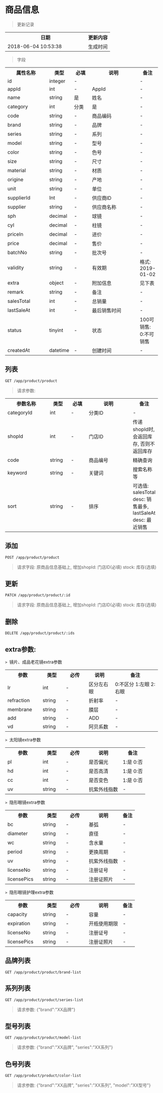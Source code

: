 # 商品信息

> 更新记录

<table>
    <tr>
        <th style="width:250px;">日期</th>
        <th>更新内容</th>
    </tr>
    <tr>
        <td>2018-06-04 10:53:38</td>
        <td>生成时间</td>
    </tr>
</table>

> 字段

<table>
    <tr>
        <th style="width:150px;">属性名称</th>
        <th style="width:60px;">类型</th>
        <th style="width:60px;">必填</th>
        <th style="width:200px;">说明</th>
        <th>备注</th>
    </tr>
    <tr>
        <td>id</td>
        <td>integer</td>
        <td>-</td>
        <td></td>
        <td>-</td>
    </tr>
    <tr>
        <td>appId</td>
        <td>int</td>
        <td>-</td>
        <td>AppId</td>
        <td>-</td>
    </tr>
    <tr>
        <td>name</td>
        <td>string</td>
        <td>是</td>
        <td>姓名</td>
        <td>-</td>
    </tr>
    <tr>
        <td>category</td>
        <td>int</td>
        <td>分类</td>
        <td>是</td>
        <td>-</td>
    </tr>
    <tr>
        <td>code</td>
        <td>string</td>
        <td>-</td>
        <td>商品编码</td>
        <td>-</td>
    </tr>
    <tr>
        <td>brand</td>
        <td>string</td>
        <td>-</td>
        <td>品牌</td>
        <td>-</td>
    </tr>
    <tr>
        <td>series</td>
        <td>string</td>
        <td>-</td>
        <td>系列</td>
        <td>-</td>
    </tr>
    <tr>
        <td>model</td>
        <td>string</td>
        <td>-</td>
        <td>型号</td>
        <td>-</td>
    </tr>
    <tr>
        <td>color</td>
        <td>string</td>
        <td>-</td>
        <td>色号</td>
        <td>-</td>
    </tr>
    <tr>
        <td>size</td>
        <td>string</td>
        <td>-</td>
        <td>尺寸</td>
        <td>-</td>
    </tr>
    <tr>
        <td>material</td>
        <td>string</td>
        <td>-</td>
        <td>材质</td>
        <td>-</td>
    </tr>
    <tr>
        <td>origine</td>
        <td>string</td>
        <td>-</td>
        <td>产地</td>
        <td>-</td>
    </tr>
    <tr>
        <td>unit</td>
        <td>string</td>
        <td>-</td>
        <td>单位</td>
        <td>-</td>
    </tr>
    <tr>
        <td>supplierId</td>
        <td>Int</td>
        <td>-</td>
        <td>供应商ID</td>
        <td>-</td>
    </tr>
    <tr>
        <td>supplier</td>
        <td>string</td>
        <td>-</td>
        <td>供应商名称</td>
        <td>-</td>
    </tr>
    <tr>
        <td>sph</td>
        <td>decimal</td>
        <td>-</td>
        <td>球镜</td>
        <td>-</td>
    </tr>
    <tr>
        <td>cyl</td>
        <td>decimal</td>
        <td>-</td>
        <td>柱镜</td>
        <td>-</td>
    </tr>
    <tr>
        <td>priceIn</td>
        <td>decimal</td>
        <td>-</td>
        <td>进价</td>
        <td>-</td>
    </tr>
    <tr>
        <td>price</td>
        <td>decimal</td>
        <td>-</td>
        <td>售价</td>
        <td>-</td>
    </tr>
    <tr>
        <td>batchNo</td>
        <td>string</td>
        <td>-</td>
        <td>批次号</td>
        <td>-</td>
    </tr>
    <tr>
        <td>validity</td>
        <td>string</td>
        <td>-</td>
        <td>有效期</td>
        <td>格式: 2019-01-02</td>
    </tr>
    <tr>
        <td>extra</td>
        <td>object</td>
        <td>-</td>
        <td>附加信息</td>
        <td>见下表</td>
    </tr>
    <tr>
        <td>remark</td>
        <td>string</td>
        <td>-</td>
        <td>备注</td>
        <td>-</td>
    </tr>
    <tr>
        <td>salesTotal</td>
        <td>int</td>
        <td>-</td>
        <td>总销量</td>
        <td>-</td>
    </tr>
    <tr>
        <td>lastSaleAt</td>
        <td>int</td>
        <td>-</td>
        <td>最后销售时间</td>
        <td>-</td>
    </tr>    
    <tr>
        <td>status</td>
        <td>tinyint</td>
        <td>-</td>
        <td>状态</td>
        <td>100可销售: 0:不可销售</td>
    </tr>    
    <tr>
        <td>createdAt</td>
        <td>datetime</td>
        <td>-</td>
        <td>创建时间</td>
        <td>-</td>
    </tr>
</table>


## 列表

```
GET /app/product/product
```

>请求参数:

<table>
    <tr>
        <th style="width:150px;">参数名称</th>
        <th style="width:60px;">类型</th>
        <th style="width:60px;">必填</th>
        <th style="width:200px;">说明</th>
        <th>备注</th>
    </tr>    
    <tr>
        <td>categoryId</td>
        <td>int</td>
        <td>-</td>
        <td>分类ID</td>
        <td>-</td>
    </tr>
    <tr>
        <td>shopId</td>
        <td>int</td>
        <td>-</td>
        <td>门店ID</td>
        <td>传递shopId时, 会返回库存, 否则不返回库存</td>
    </tr>
    <tr>
        <td>code</td>
        <td>string</td>
        <td>-</td>
        <td>商品编号</td>
        <td>精确查询</td>
    </tr>
    <tr>
        <td>keyword</td>
        <td>string</td>
        <td>-</td>
        <td>关键词</td>
        <td>搜索名称等</td>
    </tr>
    <tr>
        <td>sort</td>
        <td>string</td>
        <td>-</td>
        <td>排序</td>
        <td>可选值: salesTotal desc: 销售最多, lastSaleAt desc: 最近销售</td>
    </tr>
</table>


## 添加

```
POST /app/product/product
```

>请求字段: 原商品信息基础上, 增加shopId: 门店ID(必填) stock: 库存(选填)

## 更新

```
PATCH /app/product/product/:id
```

>请求字段: 原商品信息基础上, 增加shopId: 门店ID(必填) stock: 库存(选填)

## 删除

```
DELETE /app/product/product/:ids
```

## extra参数:

`> `镜片、成品老花镜extra参数

<table>
    <tr>
        <th style="width:100px;">参数</th>
        <th style="width:60px;">类型</th>
        <th style="width:60px;">必传</th>
        <th>说明</th>
        <th>备注</th>
    </tr>
    <tr>
        <td>lr</td>
        <td>int</td>
        <td>-</td>
        <td>区分左右眼</td>
        <td>0:不区分 1:左眼 2:右眼</td>
    </tr>
    <tr>
        <td>refraction</td>
        <td>string</td>
        <td>-</td>
        <td>折射率</td>
        <td>-</td>
    </tr>
    <tr>
        <td>membrane</td>
        <td>string</td>
        <td>-</td>
        <td>膜层</td>
        <td>-</td>
    </tr>
    <tr>
        <td>add</td>
        <td>string</td>
        <td>-</td>
        <td>ADD</td>
        <td>-</td>
    </tr>
    <tr>
        <td>vd</td>
        <td>string</td>
        <td>-</td>
        <td>阿贝系数</td>
        <td>-</td>
    </tr>
</table>

`> `太阳镜extra参数

<table>
    <tr>
        <th style="width:100px;">参数</th>
        <th style="width:60px;">类型</th>
        <th style="width:60px;">必传</th>
        <th>说明</th>
        <th>备注</th>
    </tr>
    <tr>
        <td>pl</td>
        <td>int</td>
        <td>-</td>
        <td>是否偏光</td>
        <td>1:是 0:否</td>
    </tr>
    <tr>
        <td>hd</td>
        <td>int</td>
        <td>-</td>
        <td>是否高清</td>
        <td>1:是 0:否</td>
    </tr>
    <tr>
        <td>cc</td>
        <td>int</td>
        <td>-</td>
        <td>是否变色</td>
        <td>1:是 0:否</td>
    </tr>
    <tr>
        <td>uv</td>
        <td>string</td>
        <td>-</td>
        <td>抗紫外线指数</td>
        <td>-</td>
    </tr>
</table>

`> `隐形眼镜extra参数

<table>
    <tr>
        <th style="width:100px;">参数</th>
        <th style="width:60px;">类型</th>
        <th style="width:60px;">必传</th>
        <th>说明</th>
        <th>备注</th>
    </tr>
    <tr>
        <td>bc</td>
        <td>string</td>
        <td>-</td>
        <td>基弧</td>
        <td>-</td>
    </tr>
    <tr>
        <td>diameter</td>
        <td>string</td>
        <td>-</td>
        <td>直径</td>
        <td>-</td>
    </tr>
    <tr>
        <td>wc</td>
        <td>string</td>
        <td>-</td>
        <td>含水量</td>
        <td>-</td>
    </tr>
    <tr>
        <td>period</td>
        <td>string</td>
        <td>-</td>
        <td>更换周期</td>
        <td>-</td>
    </tr>
    <tr>
        <td>uv</td>
        <td>string</td>
        <td>-</td>
        <td>抗紫外线指数</td>
        <td>-</td>
    </tr>
    <tr>
        <td>licenseNo</td>
        <td>string</td>
        <td>-</td>
        <td>注册证号</td>
        <td>-</td>
    </tr>
    <tr>
        <td>licensePics</td>
        <td>string</td>
        <td>-</td>
        <td>注册证照片</td>
        <td>-</td>
    </tr>
</table>

`> `隐形眼镜护理extra参数

<table>
    <tr>
        <th style="width:100px;">参数</th>
        <th style="width:60px;">类型</th>
        <th style="width:60px;">必传</th>
        <th>说明</th>
        <th>备注</th>
    </tr>
    <tr>
        <td>capacity</td>
        <td>string</td>
        <td>-</td>
        <td>容量</td>
        <td>-</td>
    </tr>
    <tr>
        <td>expiration</td>
        <td>string</td>
        <td>-</td>
        <td>开瓶使用期限</td>
        <td>-</td>
    </tr>
    <tr>
        <td>licenseNo</td>
        <td>string</td>
        <td>-</td>
        <td>注册证号</td>
        <td>-</td>
    </tr>
    <tr>
        <td>licensePics</td>
        <td>string</td>
        <td>-</td>
        <td>注册证照片</td>
        <td>-</td>
    </tr>
</table>

## 品牌列表

```
GET /app/product/product/brand-list
```

## 系列列表

```
GET /app/product/product/series-list
```

> 请求参数: {"brand":"XX品牌"}

## 型号列表

```
GET /app/product/product/model-list
```

> 请求参数: {"brand":"XX品牌", "series":"XX系列"}

## 色号列表

```
GET /app/product/product/color-list
```

> 请求参数: {"brand":"XX品牌", "series":"XX系列", "model":"XX型号"}